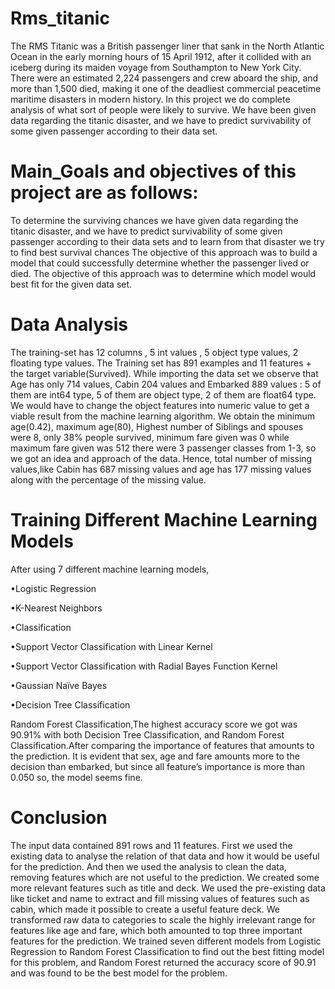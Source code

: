 # Rms_titanic
The RMS Titanic was a British passenger liner that sank in the North Atlantic Ocean in the early morning hours of 15 April 1912, after it collided with an iceberg during its maiden voyage from Southampton to New York City. There were an estimated 2,224 passengers and crew aboard the ship, and more than 1,500 died, making it one of the deadliest commercial peacetime maritime disasters in modern history. 
In this project we do complete analysis of what sort of people were likely to survive.
We have been given data regarding the titanic disaster, and we have to predict survivability of some given passenger according to their data set.
# Main_Goals and  objectives of this project are as follows: 
To determine the surviving chances  we have given data regarding the titanic disaster, and we have to predict survivability of some given passenger according to their data sets and to learn from that disaster we try to find best survival chances 
The objective of this approach was to build a model that could successfully determine whether the passenger lived or died.
The objective of this approach was to determine which model would best fit for the given data set.
# Data  Analysis
The training-set has 12 columns , 5 int values ,  5 object type values, 2 floating type values.
The Training set has 891 examples and 11 features + the target variable(Survived).
While importing the data set we observe that Age has only 714 values, Cabin 204 values and Embarked 889 values :
5 of them are int64 type,
5 of them are object type,
2 of them are float64 type.
We would have to change the object features into numeric value to get a viable result from the machine learning algorithm.
We obtain the minimum age(0.42), maximum age(80), Highest number of Siblings and spouses were 8, only 38% people survived, minimum fare given was 0 while maximum fare given was 512 there were 3 passenger classes from 1-3, so we got an idea and approach of the data.
Hence, total number of missing values,like Cabin has 687 missing values and age has 177 missing values along with the percentage of the missing value.
# Training Different Machine Learning Models
After using 7 different machine learning models, 

•Logistic Regression

•K-Nearest Neighbors

•Classification

•Support Vector Classification with Linear Kernel

•Support Vector Classification with Radial Bayes Function Kernel

•Gaussian Naïve Bayes

•Decision Tree Classification

Random Forest Classification,The highest accuracy score we got was 90.91% with both Decision Tree Classification, and Random Forest Classification.After comparing the importance of features that amounts to the prediction. It is evident that sex, age and fare amounts more to the decision than embarked, but since all feature’s importance is more than 0.050 so, the model seems fine.

# Conclusion

The input data contained 891 rows and 11 features. First we used the existing data to analyse the relation of that data and how it would be useful for the prediction. And then we used the analysis to clean the data, removing features which are not useful to the prediction.
We created some more relevant features such as title and deck. We used the pre-existing data like ticket and name to extract and fill missing values of features such as cabin, which made it possible to create a useful feature deck.
We transformed raw data to categories to scale the highly irrelevant range for features like age and fare, which both amounted to top three important features for the prediction. We trained seven different models from Logistic Regression to Random Forest Classification to find out the best fitting model for this problem, and Random Forest returned the accuracy score of 90.91 and was found to be the best model for the problem.




